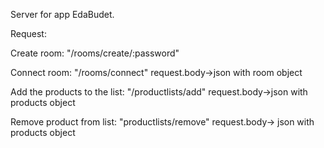 Server for app EdaBudet.

Request:

Create room: "/rooms/create/:password"

Connect room: "/rooms/connect" request.body->json with room object

Add the products to the list: "/productlists/add" request.body->json with products object

Remove product from list: "productlists/remove" request.body-> json with products object
